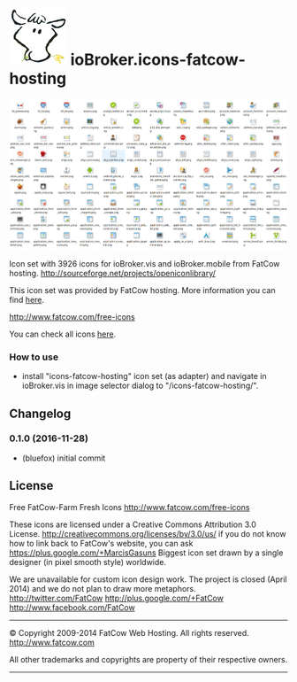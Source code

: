 ![Logo](media/icons-fatcow-hosting.png)
ioBroker.icons-fatcow-hosting
=================

![preview1](img/preview1.png)

Icon set with 3926 icons for ioBroker.vis and ioBroker.mobile from FatCow hosting.
http://sourceforge.net/projects/openiconlibrary/

This icon set was provided by FatCow hosting. More information you can find [here](http://www.fatcow.com/free-icons).

http://www.fatcow.com/free-icons

You can check all icons [here](ICONLIST.md).

### How to use
- install "icons-fatcow-hosting" icon set (as adapter) and navigate in ioBroker.vis in image selector dialog to "/icons-fatcow-hosting/".

## Changelog
### 0.1.0 (2016-11-28)
* (bluefox) initial commit

## License
Free FatCow-Farm Fresh Icons
http://www.fatcow.com/free-icons

These icons are licensed under a Creative Commons Attribution 3.0 License.
http://creativecommons.org/licenses/by/3.0/us/ if you do not know how to link
back to FatCow's website, you can ask https://plus.google.com/+MarcisGasuns
Biggest icon set drawn by a single designer (in pixel smooth style) worldwide.

We are unavailable for custom icon design work. The project is
closed (April 2014) and we do not plan to draw more metaphors.
http://twitter.com/FatCow
http://plus.google.com/+FatCow
http://www.facebook.com/FatCow

---------------------------------------------------------------------------------

© Copyright 2009-2014 FatCow Web Hosting. All rights reserved.
http://www.fatcow.com

All other trademarks and copyrights
are property of their respective owners.

---------------------------------------------------------------------------------